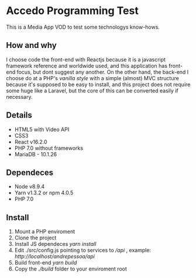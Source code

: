 # Accedo Programming Test

This is a Media App VOD to test some technologys know-hows.

## How and why

I choose code the front-end with Reactjs because it is a javascript framework reference and worldwide used, and this application has front-end focus, but dont suggest any another. On the other hand, the back-end I choose do at a PHP's _vanilla style_ with a simple (almost) MVC structure because it's supposed to be easy to install, and this project does not require some huge like a Laravel, but the core of this can be converted easily if necessary.

## Details

* HTML5 with Video API
* CSS3
* React v16.2.0
* PHP 7.0 without frameworks
* MariaDB - 10.1.26

## Dependeces

* Node v8.9.4
* Yarn v1.3.2 or npm 4.0.5
* PHP 7.0

## Install

1. Mount a PHP enviroment
2. Clone the project
3. Install JS dependeces _yarn install_
4. Edit ./src/config.js pointing to services to _<your enviroment>/api_ , example: _http://localhost/andrepessoa/api_
5. Build front-end _yarn build_
6. Copy the _./build_ folder to your enviroment root
